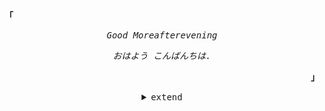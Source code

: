 <!---
Inspired from https://github.com/janleigh and https://github.com/Haceau-Zoac
--->
<p align="left"><strong><samp>「</samp></strong></p>
<p align="center">
      <samp>
         <em>Good Moreafterevening</em>
      </samp><br>
   </p>
   <p align="center">
      <samp>
         <em>おはよう こんばんちは.</em>
      </samp><br>
   </p>
   <p align="right"><strong><samp>」</samp></strong></p>
   
<details align="center">
<summary><samp>extend</samp></summary>
  <p align="center">
   <samp>
      <em>languages and Technologies.</em>
      <br>
   </samp><br>
   <img src="https://img.shields.io/badge/C-00599C?style=for-the-badge&logo=c&logoColor=white">
   <img src="https://img.shields.io/badge/C%2B%2B-00599C?style=for-the-badge&logo=c%2B%2B&logoColor=white">
   <img src="https://img.shields.io/badge/HTML5-E34F26?style=for-the-badge&logo=html5&logoColor=white">
   <img src="https://img.shields.io/badge/CSS3-1572B6?style=for-the-badge&logo=css3&logoColor=white">
    <br>
   <img src="https://img.shields.io/badge/Tailwind_CSS-38B2AC?style=for-the-badge&logo=tailwind-css&logoColor=white">
   <img src="https://img.shields.io/badge/Lua-2C2D72?style=for-the-badge&logo=lua&logoColor=white">
    <br>
   <img src="https://img.shields.io/badge/Lisp-black?style=for-the-badge&logo=lisp&logoColor=#E57324">
   <img src="https://img.shields.io/badge/Fedora-294172?style=for-the-badge&logo=fedora&logoColor=white">
   <img src="https://img.shields.io/badge/Gentoo-54487A?style=for-the-badge&logo=gentoo&logoColor=white">
   <br>
   <img src="https://img.shields.io/badge/Red%20Hat-EE0000?style=for-the-badge&logo=redhat&logoColor=white">
   <img src="https://img.shields.io/badge/Linux-FCC624?style=for-the-badge&logo=linux&logoColor=black">
   <img src="https://img.shields.io/badge/NeoVim-%2357A143.svg?&style=for-the-badge&logo=neovim&logoColor=white">
   <br>
   <img src="https://img.shields.io/badge/VIM-%2311AB00.svg?&style=for-the-badge&logo=vim&logoColor=white">
   <img src="https://img.shields.io/badge/gimp-5C5543?style=for-the-badge&logo=gimp&logoColor=white">
    <br>
</p>
  <p align="center">
      <samp>
         <em>Github stats.</em>
      </samp><br>
      <img align="center" src=https://github-readme-stats.vercel.app/api?username=LancelotMilton&show_icons=true&theme=tokyonight>
    <br>
    <img align="center" src=https://github-readme-stats.vercel.app/api/top-langs/?username=LancelotMilton&layout=compact&theme=tokyonight>
   </p>
<!---
LancelotMilton/LancelotMilton is a ✨ special ✨ repository because its `README.md` (this file) appears on your GitHub profile.
You can click the Preview link to take a look at your changes.

- 👋 Hi, I’m @LancelotMilton
- 👀 I’m interested in C, C++ and Lisp programming
- 🌱 I’m currently learning Computer science
- 💞️ I wanna become a open sourcce developer
- 📫 you can find me on alirezashojaei82@gmail.com
---> 
